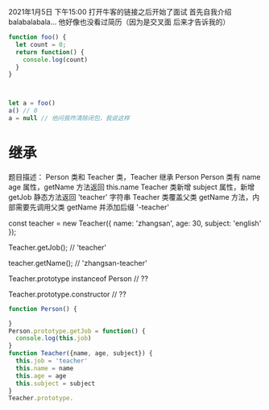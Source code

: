 2021年1月5日
下午15:00
打开牛客的链接之后开始了面试
首先自我介绍 balabalabala...
他好像也没看过简历（因为是交叉面 后来才告诉我的）






```js
function foo() {
  let count = 0;
  return function() {
    console.log(count)
  }
}



let a = foo()
a() // 0
a = null // 他问我咋清除闭包，我说这样
```




# 继承
题目描述：
Person 类和 Teacher 类，Teacher 继承 Person
Person 类有 name age 属性，getName 方法返回 this.name
Teacher 类新增 subject 属性，新增 getJob 静态方法返回 'teacher' 字符串
Teacher 类覆盖父类 getName 方法，内部需要先调用父类 getName 并添加后缀 '-teacher'
 
const teacher = new Teacher({ name: 'zhangsan', age: 30, subject: 'english' });

Teacher.getJob();  // 'teacher'

teacher.getName(); // 'zhangsan-teacher'

Teacher.prototype instanceof Person // ??

Teacher.prototype.constructor  // ??
 
```js
function Person() {

}
Person.prototype.getJob = function() {
  console.log(this.job)
}
function Teacher({name, age, subject}) {
  this.job = 'teacher'
  this.name = name
  this.age = age
  this.subject = subject
}
Teacher.prototype.
```